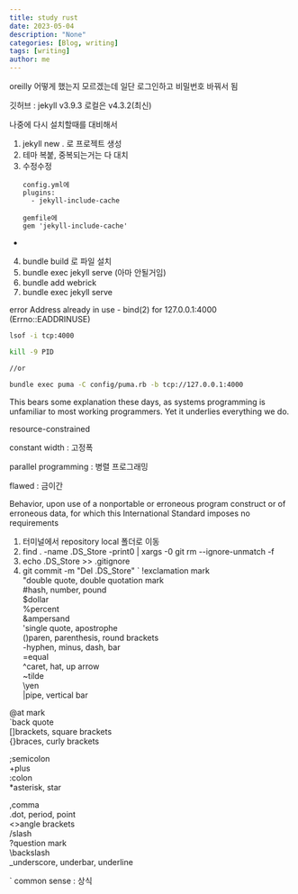 ```yaml
---
title: study rust
date: 2023-05-04
description: "None"
categories: [Blog, writing]
tags: [writing]
author: me
---
```

oreilly 어떻게 했는지 모르겠는데 일단 로그인하고 비밀번호 바꿔서 됨

깃허브 : jekyll v3.9.3 로컬은 v4.3.2(최신)

나중에 다시 설치할때를 대비해서
1. jekyll new . 로 프로젝트 생성
2. 테마 복붙, 중복되는거는 다 대치
3. 수정수정
	```
	config.yml에
	plugins:
	  - jekyll-include-cache
	
	gemfile에
	gem 'jekyll-include-cache'
  - 
4. bundle build 로 파일 설치
5. bundle exec jekyll serve (아마 안될거임)
6. bundle add webrick
7. bundle exec jekyll serve


error
Address already in use - bind(2) for 127.0.0.1:4000 (Errno::EADDRINUSE)
```bash
lsof -i tcp:4000

kill -9 PID

//or

bundle exec puma -C config/puma.rb -b tcp://127.0.0.1:4000
```

This bears some explanation these days, as systems programming is unfamiliar to most working programmers. Yet it underlies everything we do.

resource-constrained 

constant width : 고정폭

parallel programming : 병렬 프로그래밍

flawed : 금이간

Behavior, upon use of a nonportable or erroneous program construct or of erroneous data, for which this International Standard imposes no requirements

1.  터미널에서 repository local 폴더로 이동
2.  find . -name .DS_Store -print0 | xargs -0 git rm --ignore-unmatch -f 
3.  echo .DS_Store >> .gitignore  
4.  git commit -m "Del  .DS_Store"
`
!exclamation mark  
"double quote, double quotation mark  
#hash, number, pound  
$dollar  
%percent  
&ampersand  
'single quote, apostrophe  
()paren, parenthesis, round brackets  
-hyphen, minus, dash, bar  
=equal  
^caret, hat, up arrow  
~tilde  
\yen  
|pipe, vertical bar

@at mark  
`back quote  
[]brackets, square brackets  
{}braces, curly brackets

;semicolon  
+plus  
:colon  
*asterisk, star

,comma  
.dot, period, point  
<>angle brackets  
/slash  
?question mark  
\backslash  
_underscore, underbar, underline

`
common sense : 상식
